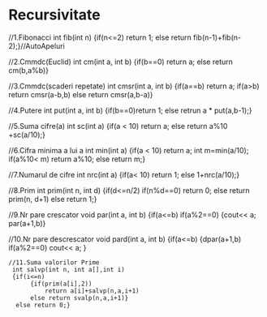 # Recursivitate
 //1.Fibonacci
 int fib(int n)
 {if(n<=2) return 1;
 else return fib(n-1)+fib(n-2);}//AutoApeluri
 
 //2.Cmmdc(Euclid)
 int cm(int a, int b)
 {if(b==0) return a;
 else return cm(b,a%b)}
 
 //3.Cmmdc(scaderi repetate)
 int cmsr(int a, int b)
 {if(a==b) return a;
    if(a>b) return cmsr(a-b,b)
    else return cmsr(a,b-a)}
    
 //4.Putere
 int put(int a, int b)
 {if(b==0)return 1;
 else retrun a * put(a,b-1);}
 
 //5.Suma cifre(a)
 int sc(int a)
 {if(a < 10) return a;
 else return a%10 +sc(a/10);}
 
 //6.Cifra minima a lui a
 int min(int a)
{if(a < 10) return a;
int m=min(a/10);
if(a%10< m) return a%10;
  else return m;}
  
  //7.Numarul de cifre
  int nrc(int a)
  {if(a< 10) return 1;
  else 1+nrc(a/10);}
  
  //8.Prim
  int prim(int n, int d)
  {if(d<=n/2)
      if(n%d==0) return 0;
      else return prim(n, d+1)
   else return 1;}
   
   //9.Nr pare crescator
   void par(int a, int b)
   {if(a<=b)
      if(a%2==0)
      {cout<< a;
      par(a+1,b)}
      
   //10.Nr pare descrescator
    void pard(int a, int b)
   {if(a<=b)
      {dpar(a+1,b)
      if(a%2==0)
      cout<< a;
     }
     
    //11.Suma valorilor Prime
     int salvp(int n, int a[],int i)
     {if(i<=n)
          {if(prim(a[i],2))
              return a[i]+salvp(n,a,i+1)
          else return svalp(n,a,i+1)}
      else return 0;}
  
  
  
  
  
  
  
